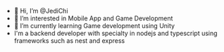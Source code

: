 - 👋 Hi, I’m @JediChi
- 👀 I’m interested in Mobile App and Game Development
- 🌱 I’m currently learning Game development using Unity
- I'm a backend developer with specialty in nodejs and typescript using frameworks such as nest and express

<!---
JediChi/JediChi is a ✨ special ✨ repository because its `README.md` (this file) appears on your GitHub profile.
You can click the Preview link to take a look at your changes.
--->

